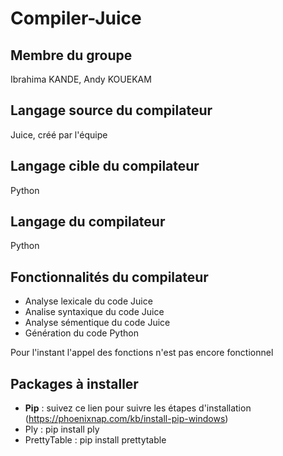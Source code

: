 # Compiler-Juice

## Membre du groupe
Ibrahima KANDE,
Andy KOUEKAM

## Langage source du compilateur
Juice, créé par l'équipe

## Langage cible du compilateur
Python

## Langage du compilateur
Python

## Fonctionnalités du compilateur
* Analyse lexicale du code Juice
* Analise syntaxique du code Juice
* Analyse sémentique du code Juice
* Génération du code Python

Pour l'instant l'appel des fonctions n'est pas encore fonctionnel

## Packages à installer
* **Pip** : suivez ce lien pour suivre les étapes d'installation (https://phoenixnap.com/kb/install-pip-windows)
* Ply : pip install ply
* PrettyTable : pip install prettytable